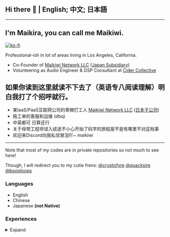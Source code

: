 ## Hi there 👋 | English; 中文; 日本語

--- 

## I'm Maikira, you can call me Maikiwi. 
[![ko-fi](https://ko-fi.com/img/githubbutton_sm.svg)](https://ko-fi.com/C0C0Q0RUP)

Professional-ish in lot of areas living in Los Angeles, California. 
- Co-Founder of [Maikiwi Network LLC](https://mai.kiwi) ([Japan Subsidiary](https://mai.ne.jp))   
- Volunteering as Audio Engineer & DSP Consultant at [Cider Collective](https://github.com/ciderapp)

## 如果你读到这里就读不下去了（英语专八阅读理解）明白我打了个招呼就行。
- 某IaaS/PaaS互联网公司的卑微打工人 [Maikiwi Network LLC](https://mai.kiwi) ([日本子公司](https://mai.ne.jp))   
- 拖工单的客服和运维 (dbq)
- 中英都可 日算还行
- 关于母带工程师误入歧途不小心开始了码字的旅程是不是有哪里不对这档事
- 欢迎来Discord向我私信冒泡吖~ maikiwi
--- 

Note that most of my codes are in private repositories so not much to see here!

Though, I will redirect you to my cutie frens:
[@cryptofyre](https://github.com/cryptofyre)
[@quacksire](https://github.com/quacksire)
[@booploops](https://github.com/booploops)

### Languages
- English 
- Chinese 
- Japanese **(not Native)**

### Experiences
<details>
<summary>Expand</summary>

- Mastering Engineer & DSP Design Consultant (~6y)
- Software-Driven Psychoacoustic Enhancement (from above) 
- Wizardry in Traffic Routing within greater China region.
- Hybrid/Multi Cloud IaaS (2018 - Present)
</details>
